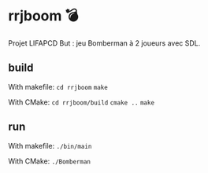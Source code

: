 # rrjboom 💣
Projet LIFAPCD
But : jeu Bomberman à 2 joueurs avec SDL.

## build
With makefile:
``cd rrjboom``
``make``

With CMake:
``cd rrjboom/build``
``cmake ..``
``make``

## run
With makefile:
``./bin/main``

With CMake:
``./Bomberman``